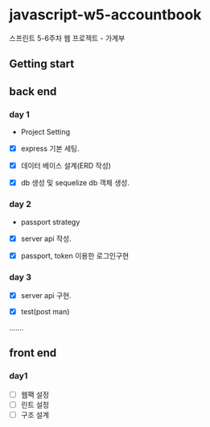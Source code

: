 # javascript-w5-accountbook
스프린트 5-6주차 웹 프로젝트 - 가계부

## Getting start




## back end

### day 1

- Project Setting

- [x] express 기본 세팅.
- [x] 데이터 베이스  설계(ERD 작성)
- [x] db 생성 및 sequelize db 객체 생성.


### day 2 

- passport strategy

- [x] server api 작성.
- [x] passport, token 이용한 로그인구현


### day 3

- [x] server api 구현.
- [x] test(post man) 


.......


## front end

### day1
- [ ] 웹팩 설정
- [ ] 린트 설정
- [ ] 구조 설계
